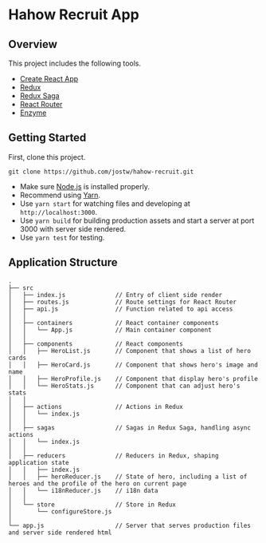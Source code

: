 # Hahow Recruit App

## Overview

This project includes the following tools.

- [Create React App](https://github.com/facebookincubator/create-react-app)
- [Redux](https://github.com/reactjs/redux)
- [Redux Saga](https://github.com/redux-saga/redux-saga)
- [React Router](https://github.com/ReactTraining/react-router)
- [Enzyme](https://github.com/airbnb/enzyme)

## Getting Started

First, clone this project.

```
git clone https://github.com/jostw/hahow-recruit.git
```

- Make sure [Node.js](https://nodejs.org/) is installed properly.
- Recommend using [Yarn](https://github.com/yarnpkg/yarn).
- Use ` yarn start ` for watching files and developing at ` http://localhost:3000 `.
- Use ` yarn build ` for building production assets and start a server at port 3000 with server side rendered.
- Use ` yarn test ` for testing.

## Application Structure

```
.
├── src
│   ├── index.js              // Entry of client side render
│   ├── routes.js             // Route settings for React Router
│   ├── api.js                // Function related to api access
│   │
│   ├── containers            // React container components
│   │   └── App.js            // Main container component
│   │
│   ├── components            // React components
│   │   ├── HeroList.js       // Component that shows a list of hero cards
│   │   ├── HeroCard.js       // Component that shows hero's image and name
│   │   ├── HeroProfile.js    // Component that display hero's profile
│   │   └── HeroStats.js      // Component that can adjust hero's stats
│   │
│   ├── actions               // Actions in Redux
│   │   └── index.js
│   │
│   ├── sagas                 // Sagas in Redux Saga, handling async actions
│   │   └── index.js
│   │
│   ├── reducers              // Reducers in Redux, shaping application state
│   │   ├── index.js
│   │   ├── heroReducer.js    // State of hero, including a list of heroes and the profile of the hero on current page
│   │   └── i18nReducer.js    // i18n data
│   │
│   └── store                 // Store in Redux
│       └── configureStore.js
│
└── app.js                    // Server that serves production files and server side rendered html
```
